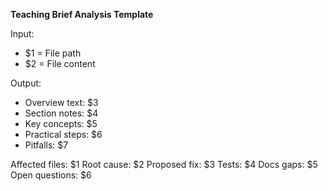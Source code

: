 <!-- $1=File path, $2=File content, $3=Overview text, $4=Section notes, $5=Key concepts, $6=Practical steps, $7=Pitfalls -->

**Teaching Brief Analysis Template**

Input:
- $1 = File path
- $2 = File content

Output:
- Overview text: $3
- Section notes: $4
- Key concepts: $5
- Practical steps: $6
- Pitfalls: $7

Affected files: $1
Root cause: $2
Proposed fix: $3
Tests: $4
Docs gaps: $5
Open questions: $6
